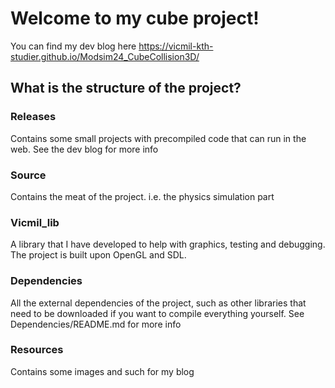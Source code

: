 # Welcome to my cube project!


You can find my dev blog here
https://vicmil-kth-studier.github.io/Modsim24_CubeCollision3D/


## What is the structure of the project?
### Releases
Contains some small projects with precompiled code that can run in the web. See the dev blog for more info

### Source
Contains the meat of the project. i.e. the physics simulation part

### Vicmil_lib
A library that I have developed to help with graphics, testing and debugging. The project is built upon OpenGL and SDL.

### Dependencies
All the external dependencies of the project, such as other libraries that need to be downloaded if you want to compile everything yourself. See Dependencies/README.md for more info

### Resources
Contains some images and such for my blog

